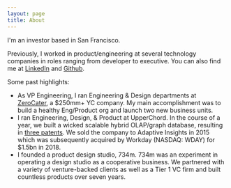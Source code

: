 ```yaml
---
layout: page
title: About
---
```


I'm an investor based in San Francisco.

Previously, I worked in product/engineering at several technology companies in roles ranging from developer to executive. You can also find me at [LinkedIn](https://www.linkedin.com/in/huned) and [Github](https://github.com/huned).

Some past highlights:

* As VP Engineering, I ran Engineering & Design departments at [ZeroCater](https://zerocater.com/), a $250mm+ YC company. My main accomplishment was to build a healthy Eng/Product org and launch two new business units.
* I ran Engineering, Design, & Product at UpperChord. In the course of a year, we built a wicked scalable hybrid OLAP/graph database, resulting in [three patents](https://patents.google.com/?inventor=huned+botee&oq=huned+botee). We sold the company to Adaptive Insights in 2015 which was subsequently acquired by Workday (NASDAQ: WDAY) for $1.5bn in 2018.
* I founded a product design studio, 734m. 734m was an experiment in operating a design studio as a cooperative business. We partnered with a variety of venture-backed clients as well as a Tier 1 VC firm and built countless products over seven years.
